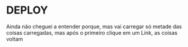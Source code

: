 # DEPLOY 

Ainda não cheguei a entender porque, mas vai carregar só metade das coisas carregadas, mas após o primeiro clique em um Link, as coisas voltam
